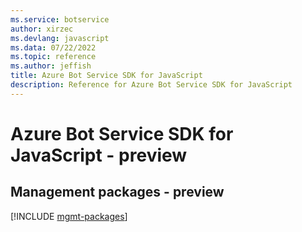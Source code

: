 ```yaml
---
ms.service: botservice
author: xirzec
ms.devlang: javascript
ms.data: 07/22/2022
ms.topic: reference
ms.author: jeffish
title: Azure Bot Service SDK for JavaScript
description: Reference for Azure Bot Service SDK for JavaScript
---
```

# Azure Bot Service SDK for JavaScript - preview

## Management packages - preview
[!INCLUDE [mgmt-packages](bot-service-mgmt-index.md)]